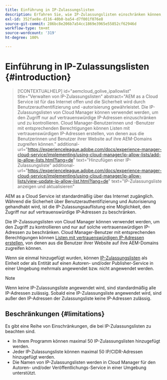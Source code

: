 ```yaml
---
title: Einführung in IP-Zulassungslisten
description: Erfahren Sie, wie IP-Zulassungslisten einschränken können, von welchen Adressen Benutzerinnen und Benutzer auf Ihre AEM as a Cloud Service-Domains zugreifen können.
exl-id: 352fae8e-d116-40b0-ba54-d7f001f076e8
source-git-commit: 286bc8e206b7a54cc1869e3965e55852cf62946d
workflow-type: tm+mt
source-wordcount: '319'
ht-degree: 100%

---
```



# Einführung in IP-Zulassungslisten {#introduction}

>[!CONTEXTUALHELP]
>id="aemcloud_golive_ipallowlist"
>title="Verwalten von IP-Zulassungslisten"
>abstract="AEM as a Cloud Service ist für das Internet offen und die Sicherheit wird durch Benutzerauthentifizierung und -autorisierung gewährleistet. Die IP-Zulassungslisten von Cloud Manager können verwendet werden, um den Zugriff nur auf vertrauenswürdige IP-Adressen einzuschränken und zu kontrollieren. Cloud Manager-Benutzerinnen und -Benutzer mit entsprechenden Berechtigungen können Listen mit vertrauenswürdigen IP-Adressen erstellen, von denen aus die Benutzerinnen und Benutzer ihrer Website auf ihre AEM-Domains zugreifen können."
>additional-url="https://experienceleague.adobe.com/docs/experience-manager-cloud-service/implementing/using-cloud-manager/ip-allow-lists/add-ip-allow-lists.html?lang=de" text="Hinzufügen einer IP-Zulassungsliste"
>additional-url="https://experienceleague.adobe.com/docs/experience-manager-cloud-service/implementing/using-cloud-manager/ip-allow-lists/view-update-ip-allow-list.html?lang=de" text="IP-Zulassungsliste anzeigen und aktualisieren"

AEM as a Cloud Service ist standardmäßig über das Internet zugänglich. Während die Sicherheit über Benutzerauthentifizierung und Autorisierung gehandhabt wird, ist die IP-Zulassungsauflistung eine Möglichkeit, den Zugriff nur auf vertrauenswürdige IP-Adressen zu beschränken.

Die IP-Zulassungslisten von Cloud Manager können verwendet werden, um den Zugriff zu kontrollieren und nur auf solche vertrauenswürdigen IP-Adressen zu beschränken. Cloud Manager-Benutzer mit entsprechenden Berechtigungen können [Listen mit vertrauenswürdigen IP-Adressen erstellen](/help/implementing/cloud-manager/ip-allow-lists/add-ip-allow-lists.md), von denen aus die Benutzer ihrer Website auf ihre AEM-Domains zugreifen können.

Wenn sie einmal hinzugefügt wurden, können [IP-Zulassungslisten](/help/implementing/cloud-manager/ip-allow-lists/apply-allow-list.md) als Einheit oder als Entität auf einen Autoren- und/oder Publisher-Service in einer Umgebung mehrmals angewendet bzw. nicht angewendet werden.

>[!NOTE]
>
>Wenn keine IP-Zulassungsliste angewendet wird, sind standardmäßig alle IP-Adressen zulässig. Sobald eine IP-Zulassungsliste angewendet wird, sind außer den IP-Adressen der Zulassungsliste keine IP-Adressen zulässig.

## Beschränkungen {#limitations}

Es gibt eine Reihe von Einschränkungen, die bei IP-Zulassungslisten zu beachten sind.

* In Ihrem Programm können maximal 50 IP-Zulassungslisten hinzugefügt werden.
* Jeder IP-Zulassungsliste können maximal 50 IP/CIDR-Adressen hinzugefügt werden.
* Die Namen von IP-Zulassungslisten werden in Cloud Manager für den Autoren- und/oder Veröffentlichungs-Service in einer Umgebung unterstützt.
